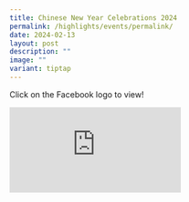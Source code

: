 ```yaml
---
title: Chinese New Year Celebrations 2024
permalink: /highlights/events/permalink/
date: 2024-02-13
layout: post
description: ""
image: ""
variant: tiptap
---
```

<p>Click on the Facebook logo to view!</p>
<div class="iframe-wrapper">
<iframe allowfullscreen="true" frameborder="0" src="https://www.facebook.com/plugins/post.php?href=https%3A%2F%2Fwww.facebook.com%2Fpermalink.php%3Fstory_fbid%3Dpfbid02jWPsR9RsbCpJmzN6eCn1xbUwMv4BG7gRaF9Qojg3FGMm88BfiYxuJQqkTC59o7uvl%26id%3D100063909198835&amp;show_text=true&amp;width=500"></iframe>
</div>
<p></p>